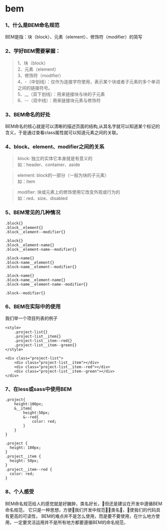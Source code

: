 # bem

### 1、什么是BEM命名规范    

BEM是指：块（block）、元素（element）、修饰符（modifier）的简写  

### 2、学好BEM需要掌握：  

>1、块（block）  
2、元素（element）    
3、修饰符（modifier）  
4、-（中划线）：仅作为连接字符使用，表示某个块或者子元素的多个单词之间的链接符号。    
5、__（双下划线）：用来链接块与块的子元素   
6、--（双中线）：用来链接块元素与修饰符  

### 3、BEM命名的好处
BEM命名的核心就是可以清晰的描述页面的结构,从其名字就可以知道某个标记的含义，于是通过查看class属性就可以知道元素之间的关联。

### 4、block、element、modifier之间的关系
>block: 独立的实体它本身就是有意义的  
如：header、container、aside

>element: block的一部分（一般为块的子元素）  
如：item

>modifier: 块或元素上的修饰使用它改变外观或行为的  
如：red、size、disabled  

### 5、BEM常见的几种情况
```
.block{}  
.block__element{}  
.block__element--modifier{}  

.block{}  
.block__element-name{}  
.block__element-name--modifier{}

.block-name{}  
.block-name__element{}  
.block-name__element--modifier{}

.block-name{}  
.block-name__element-name{}  
.block-name__element-name--modifier{}

.block--modifier{}  

```

### 6、BEM在实际中的使用
我们举一个项目列表的例子
```
<style>
    .project-list{}
    .project-list__item{}
    .project-list__item--red{}
    .project-list__item--green{}
</style>

<div class="project-list">
    <div class="project-list__item"></div>
    <div class="project-list__item--red"></div>
    <div class="project-list__item--green"></div>
</div>
```

### 7、在less或sass中使用BEM
```
.project{
    height:100px;
    &__item{
        height:50px;
        &--red{
            color: red;
        }
    }
}

.project {
  height: 100px;
}
.project__item {
  height: 50px;
}
.project__item--red {
  color: red;
}

```
### 8、个人感受
BEM命名规范给人的感觉就是好臃肿，类名好长，但还是建议在开发中遵循BEM命名规范，
它只是一种思想，方便我们开发中规范类名，使我们的代码具有更高的可读性，
BEM的难点并不是怎么使用，而是要不要使用，在什么地方使用，一定要灵活运用并不是所有地方都要遵循BEM的命名规范，